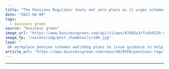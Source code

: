 ```yaml
---
title: "The Pensions Regulator touts net zero plans as it urges schemes to 'act now' on climate risk"
date: "2021-04-08"
tags: 
  - business green
source: "business green"
image_url: "https://www.businessgreen.com/api/v1/wps/47603a3/fcd44239-ef1c-438f-802e-da6311c9db92/4/iw-climate-change-renewable-011-185x114.jpg"
image_fp: "/assets/img/post_thumbnails/100.jpg"
lead: "
 UK workplace pension schemes watchdog plans to issue guidance to help industry meet stricter climate risk disclosure rules coming into force later this year ..."
article_url: "https://www.businessgreen.com/news/4029569/pensions-regulator-touts-net-zero-plans-urges-schemes-act-climate-risk"
---
```


---
